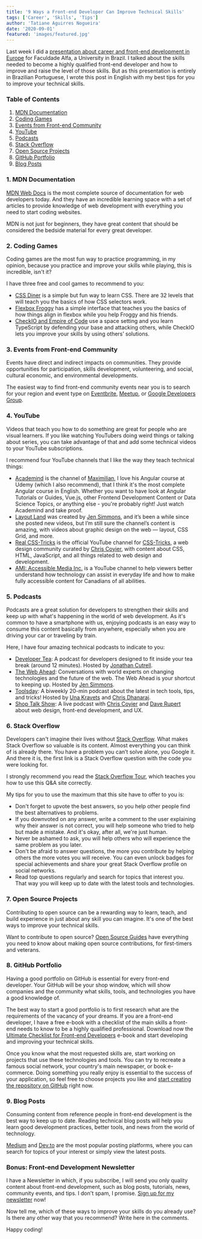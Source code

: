 ```yaml
---
title: '9 Ways a Front-end Developer Can Improve Technical Skills'
tags: ['Career', 'Skills', 'Tips']
author: 'Tatiane Aguirres Nogueira'
date: '2020-09-01'
featured: 'images/featured.jpg'
---
```


Last week I did a <a href="https://www.slideshare.net/TatianeAguirres1/tecnologias-desafios-a-vida-de-uma-frontender-na-europa" class="u-link" target="_blank" rel="noreferrer noopener">presentation about career and front-end development in Europe</a> for <span lang="pt-BR">Faculdade Alfa</span>, a University in Brazil. I talked about the skills needed to become a highly qualified front-end developer and how to improve and raise the level of those skills. But as this presentation is entirely in Brazilian Portuguese, I wrote this post in English with my best tips for you to improve your technical skills.

### Table of Contents

<ol class='u-ordered-list'>
  <li>
    <a class='u-link' href='#mdn'>
      MDN Documentation
    </a>
  </li>
  <li>
    <a class='u-link' href='#games'>
      Coding Games
    </a>
  </li>
  <li>
    <a class='u-link' href='#events'>
      Events from Front-end Community
    </a>
  </li>
  <li>
    <a class='u-link' href='#youtube'>
      YouTube
    </a>
  </li>
  <li>
    <a class='u-link' href='#podcasts'>
      Podcasts
    </a>
  </li>
  <li>
    <a class='u-link' href='#stack-overflow'>
      Stack Overflow
    </a>
  </li>
  <li>
    <a class='u-link' href='#open-source'>
      Open Source Projects
    </a>
  </li>
  <li>
    <a class='u-link' href='#github-portfolio'>
      GitHub Portfolio
    </a>
  </li>
  <li>
    <a class='u-link' href='#blog-posts'>
      Blog Posts
    </a>
  </li>
</ol>

<section style="position: relative;" class="u-margin-bottom-sm">
<span class="u-anchor" id="mdn"></span>

### 1. MDN Documentation

<a href="https://developer.mozilla.org/en-US/docs/Learn" class="u-link" target="_blank" rel="noreferrer noopener">MDN Web Docs</a> is the most complete source of documentation for web developers today. And they have an incredible learning space with a set of articles to provide knowledge of web development with everything you need to start coding websites.

MDN is not just for beginners, they have great content that should be considered the bedside material for every great developer.

</section>

<section style="position: relative;" class="u-margin-bottom-sm">
<span class="u-anchor" id="games"></span>

### 2. Coding Games

Coding games are the most fun way to practice programming, in my opinion, because you practice and improve your skills while playing, this is incredible, isn't it?

I have three free and cool games to recommend to you:

<ul class="u-unordered-list">
  <li><a href="https://flukeout.github.io/" class="u-link" target="_blank" rel="noreferrer noopener">CSS Diner</a> is a simple but fun way to learn CSS. There are 32 levels that will teach you the basics of how CSS selectors work.</li> 
  <li><a href="http://flexboxfroggy.com/" class="u-link" target="_blank" rel="noreferrer noopener">Flexbox Froggy</a> has a simple interface that teaches you the basics of how things align in flexbox while you help Froggy and his friends.</li>
  <li><a href="http://flexboxfroggy.com/" class="u-link" target="_blank" rel="noreferrer noopener">CheckIO and Empire of Code</a> use a space setting and you learn TypeScript by defending your base and attacking others, while CheckIO lets you improve your skills by using others’ solutions.</li>
</ul>

</section>

<section style="position: relative;" class="u-margin-bottom-sm">
<span class="u-anchor" id="events"></span>

### 3. Events from Front-end Community

Events have direct and indirect impacts on communities. They provide opportunities for participation, skills development, volunteering, and social, cultural economic, and environmental developments.

The easiest way to find front-end community events near you is to search for your region and event type on <a href="https://www.eventbrite.com/" class="u-link" target="_blank" rel="noreferrer noopener">Eventbrite</a>, <a href="https://www.meetup.com/" class="u-link" target="_blank" rel="noreferrer noopener">Meetup</a>, or <a href="https://gdg.community.dev/" class="u-link" target="_blank" rel="noreferrer noopener">Google Developers Group</a>.

</section>

<section style="position: relative;" class="u-margin-bottom-sm">
<span class="u-anchor" id="youtube"></span>

### 4. YouTube

Videos that teach you how to do something are great for people who are visual learners. If you like watching YouTubers doing weird things or talking about series, you can take advantage of that and add some technical videos to your YouTube subscriptions.

I recommend four YouTube channels that I like the way they teach technical things:

<ul class="u-unordered-list">
  <li><a href="https://www.youtube.com/c/Academind" class="u-link" target="_blank" rel="noreferrer noopener">Academind</a> is the channel of <a href="https://twitter.com/maxedapps" class="u-link" target="_blank" rel="noreferrer noopener">Maximilian</a>, I love his Angular course at Udemy (which I also recommend), that I think it's the most complete Angular course in English. Whether you want to have look at Angular Tutorials or Guides, Vue.js, other Frontend Development Content or Data Science Topics, or anything else - you're probably right! Just watch Academind and take proof.</li> 
  <li><a href="https://www.youtube.com/c/LayoutLand" class="u-link" target="_blank" rel="noreferrer noopener">Layout Land</a> was created by <a href="https://twitter.com/jensimmons" class="u-link" target="_blank" rel="noreferrer noopener">Jen Simmons</a>, and it’s been a while since she posted new videos, but I’m still sure the channel’s content is amazing, with videos about graphic design on the web — layout, CSS Grid, and more.</li>
  <li><a href="https://www.youtube.com/user/realcsstricks" class="u-link" target="_blank" rel="noreferrer noopener">Real CSS-Tricks</a> is the official YouTube channel for <a href="https://css-tricks.com/" class="u-link" target="_blank" rel="noreferrer noopener">CSS-Tricks</a>, a web design community curated by <a href="https://twitter.com/chriscoyier" class="u-link" target="_blank" rel="noreferrer noopener">Chris Coyier</a>, with content about CSS, HTML, JavaScript, and all things related to web design and development.</li>
  <li><a href="https://www.youtube.com/user/AccessibleMedia" class="u-link" target="_blank" rel="noreferrer noopener">AMI: Accessible Media Inc.</a> is a YouTube channel to help viewers better understand how technology can assist in everyday life and how to make fully accessible content for Canadians of all abilities.</li>
</ul>

</section>

<section style="position: relative;" class="u-margin-bottom-sm">
<span class="u-anchor" id="podcasts"></span>

### 5. Podcasts

Podcasts are a great solution for developers to strengthen their skills and keep up with what's happening in the world of web development. As it's common to have a smartphone with us, enjoying podcasts is an easy way to consume this content basically from anywhere, especially when you are driving your car or traveling by train.

Here, I have four amazing technical podcasts to indicate to you:

<ul class="u-unordered-list">
  <li><a href="https://spec.fm/podcasts/developer-tea" class="u-link" target="_blank" rel="noreferrer noopener">Developer Tea</a>: A podcast for developers designed to fit inside your tea break (around 12 minutes). Hosted by <a href="https://twitter.com/jcutrell" class="u-link" target="_blank" rel="noreferrer noopener">Jonathan Cutrell</a>.</li> 
  <li><a href="http://5by5.tv/webahead" class="u-link" target="_blank" rel="noreferrer noopener">The Web Ahead</a>: Conversations with world experts on changing technologies and the future of the web. The Web Ahead is your shortcut to keeping up. Hosted by <a href="https://twitter.com/jensimmons" class="u-link" target="_blank" rel="noreferrer noopener">Jen Simmons</a>.</li>
  <li><a href="https://spec.fm/podcasts/toolsday" class="u-link" target="_blank" rel="noreferrer noopener">Toolsday</a>: A biweekly 20-min podcast about the latest in tech tools, tips, and tricks! Hosted by <a href="https://twitter.com/Una" class="u-link" target="_blank" rel="noreferrer noopener">Una Kravets</a> and <a href="https://twitter.com/chrisdhanaraj" class="u-link" target="_blank" rel="noreferrer noopener">Chris Dhanaraj</a>.</li>
  <li><a href="" class="u-link" target="_blank" rel="noreferrer noopener">Shop Talk Show</a>: A live podcast with <a href="https://twitter.com/chriscoyier" class="u-link" target="_blank" rel="noreferrer noopener">Chris Coyier</a> and <a href="https://twitter.com/davatron5000" class="u-link" target="_blank" rel="noreferrer noopener">Dave Rupert</a> about web design, front-end development, and UX.</li>
</ul>

</section>

<section style="position: relative;" class="u-margin-bottom-sm">
<span class="u-anchor" id="stack-overflow"></span>

### 6. Stack Overflow

Developers can't imagine their lives without <a href="https://stackoverflow.com/" class="u-link" target="_blank" rel="noreferrer noopener">Stack Overflow</a>. What makes Stack Overflow so valuable is its content. Almost everything you can think of is already there. You have a problem you can’t solve alone, you Google it. And there it is, the first link is a Stack Overflow question with the code you were looking for.

I strongly recommend you read the <a href="https://stackoverflow.com/tour" class="u-link" target="_blank" rel="noreferrer noopener">Stack Overflow Tour</a>, which teaches you how to use this Q&A site correctly.

My tips for you to use the maximum that this site have to offer to you is:

<ul class="u-unordered-list">
  <li>Don't forget to upvote the best answers, so you help other people find the best alternatives to problems.</li>
  <li>If you downvoted on any answer, write a comment to the user explaining why their answer is not correct, you will help someone who tried to help but made a mistake. And it's okay, after all, we're just human.</li>
  <li>Never be ashamed to ask, you will help others who will experience the same problem as you later.</li>
  <li>Don't be afraid to answer questions, the more you contribute by helping others the more votes you will receive. You can even unlock badges for special achievements and share your great Stack Overflow profile on social networks.</li>
  <li>Read top questions regularly and search for topics that interest you. That way you will keep up to date with the latest tools and technologies.</li>
</ul>

</section>

<section style="position: relative;" class="u-margin-bottom-sm">
<span class="u-anchor" id="open-source"></span>

### 7. Open Source Projects

Contributing to open source can be a rewarding way to learn, teach, and build experience in just about any skill you can imagine. It's one of the best ways to improve your technical skills.

Want to contribute to open source? <a href="https://opensource.guide/how-to-contribute/" class="u-link" target="_blank" rel="noreferrer noopener">Open Source Guides</a> have everything you need to know about making open source contributions, for first-timers and veterans.

</section>

<section style="position: relative;" class="u-margin-bottom-sm">
<span class="u-anchor" id="github-portfolio"></span>

### 8. GitHub Portfolio

Having a good portfolio on GitHub is essential for every front-end developer. Your GitHub will be your shop window, which will show companies and the community what skills, tools, and technologies you have a good knowledge of.

The best way to start a good portfolio is to first research what are the requirements of the vacancy of your dreams. If you are a front-end developer, I have a free e-book with a checklist of the main skills a front-end needs to know to be a highly qualified professional. Download now the <a href="https://www.tatianeaguirres.com/ebook" class="u-link" target="_blank" rel="noreferrer noopener">Ultimate Checklist for Front-end Developers</a> e-book and start developing and improving your technical skills.

Once you know what the most requested skills are, start working on projects that use these technologies and tools. You can try to recreate a famous social network, your country's main newspaper, or book e-commerce. Doing something you really enjoy is essential to the success of your application, so feel free to choose projects you like and <a href="https://docs.github.com/en/github/getting-started-with-github/quickstart" class="u-link" target="_blank" rel="noreferrer noopener" aria-label="Open GitHub Docs in a new tab">start creating the repository on GitHub</a> right now.

</section>

<section style="position: relative;" class="u-margin-bottom-sm">
<span class="u-anchor" id="blog-posts"></span>

### 9. Blog Posts

Consuming content from reference people in front-end development is the best way to keep up to date. Reading technical blog posts will help you learn good development practices, better tools, and news from the world of technology.

<a href="https://medium.com/" class="u-link" target="_blank" rel="noreferrer noopener">Medium</a> and <a href="https://dev.to/" class="u-link" target="_blank" rel="noreferrer noopener">Dev.to</a> are the most popular posting platforms, where you can search for topics of your interest or simply view the latest posts.

</section>

### Bonus: Front-end Development Newsletter

I have a Newsletter in which, if you subscribe, I will send you only quality content about front-end development, such as blog posts, tutorials, news, community events, and tips. I don't spam, I promise. <a href="https://www.tatianeaguirres.com/newsletter" class="u-link" target="_blank" rel="noreferrer noopener">Sign up for my newsletter</a> now!

Now tell me, which of these ways to improve your skills do you already use? Is there any other way that you recommend? Write here in the comments.

Happy coding!
